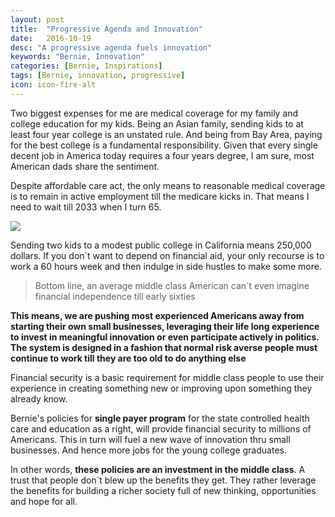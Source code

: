 ```yaml
---
layout: post
title:  "Progressive Agenda and Innovation"
date:   2016-10-19
desc: "A progressive agenda fuels innovation"
keywords: "Bernie, Innovation"
categories: [Bernie, Inspirations]
tags: [Bernie, innovation, progressive]
icon: icon-fire-alt
---
```

Two biggest expenses for me are medical coverage for my family and college education for my kids. Being an Asian family, sending kids to at least four year college is an unstated rule. And being from Bay Area, paying for the best college is a fundamental responsibility. Given that every single decent job in America today requires a four years degree, I am sure, most American dads share the sentiment.

Despite affordable care act, the only means to reasonable medical coverage is to remain in active employment till the medicare kicks in. That means I need to wait till 2033 when I turn 65.

![](/home/ajain/homepage/static/img/blog/AmJBlog/medical.png)

Sending two kids to a modest public college in California means 250,000 dollars. If you don´t want to depend on financial aid, your only recourse is to work a 60 hours week and then indulge in side hustles to make some more.

> Bottom line, an average middle class American can´t even imagine financial independence till early sixties

**This means, we are pushing most experienced Americans away from starting their own small businesses, leveraging their life long experience to invest in meaningful  innovation or even participate actively in politics. The system is designed in a fashion that normal risk averse people must continue to work till they are too old to do anything else**

Financial security is a basic requirement for middle class people to use their experience in creating something new or improving upon something they already know.

Bernie's policies for **single payer program** for the state controlled health care and education as a right, will provide financial security to millions of Americans. This in turn will fuel a new wave of innovation thru small businesses. And hence more jobs for the young college graduates.

In other words, **these policies are an investment in the middle class**. A trust that people don´t blew up the benefits they get. They rather leverage the benefits for building a richer society full of new thinking, opportunities and hope for all.

